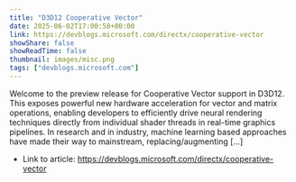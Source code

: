 ```yaml
---
title: "D3D12 Cooperative Vector"
date: 2025-06-02T17:00:58+00:00
link: https://devblogs.microsoft.com/directx/cooperative-vector
showShare: false
showReadTime: false
thumbnail: images/misc.png
tags: ["devblogs.microsoft.com"]
---
```

Welcome to the preview release for Cooperative Vector support in D3D12.  This exposes powerful new hardware acceleration for vector and matrix operations, enabling developers to efficiently drive neural rendering techniques directly from individual shader threads in real-time graphics pipelines. In research and in industry, machine learning based approaches have made their way to mainstream, replacing/augmenting […]

- Link to article: https://devblogs.microsoft.com/directx/cooperative-vector
